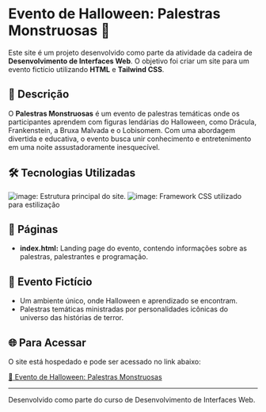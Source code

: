 # Evento de Halloween: Palestras Monstruosas 🎃

Este site é um projeto desenvolvido como parte da atividade da cadeira de **Desenvolvimento de Interfaces Web**. O objetivo foi criar um site para um evento fictício utilizando **HTML** e **Tailwind CSS**.

## 🎯 Descrição

O **Palestras Monstruosas** é um evento de palestras temáticas onde os participantes aprendem com figuras lendárias do Halloween, como Drácula, Frankenstein, a Bruxa Malvada e o Lobisomem. Com uma abordagem divertida e educativa, o evento busca unir conhecimento e entretenimento em uma noite assustadoramente inesquecível.

## 🛠️ Tecnologias Utilizadas

![image](https://img.shields.io/badge/HTML5-E34F26?style=for-the-badge&logo=html5&logoColor=white): Estrutura principal do site.
![image](https://img.shields.io/badge/Tailwind_CSS-38B2AC?style=for-the-badge&logo=tailwind-css&logoColor=white): Framework CSS utilizado para estilização

## 📄 Páginas

- **index.html:** Landing page do evento, contendo informações sobre as palestras, palestrantes e programação.

## 🌌 Evento Fictício

- Um ambiente único, onde Halloween e aprendizado se encontram.
- Palestras temáticas ministradas por personalidades icônicas do universo das histórias de terror.

## 🌐 Para Acessar

O site está hospedado e pode ser acessado no link abaixo:

[🔗 Evento de Halloween: Palestras Monstruosas](https://wurdigtato.github.io/Noite-das-Almas-Perdidas/src/index.html)

---

Desenvolvido como parte do curso de Desenvolvimento de Interfaces Web.
